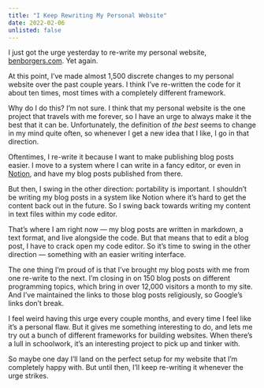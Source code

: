```yaml
---
title: "I Keep Rewriting My Personal Website"
date: 2022-02-06
unlisted: false
---
```


I just got the urge yesterday to re-write my personal website, [benborgers.com](https://benborgers.com/). Yet again.

At this point, I’ve made almost 1,500 discrete changes to my personal website over the past couple years. I think I’ve re-written the code for it about ten times, most times with a completely different framework.

Why do I do this? I’m not sure. I think that my personal website is the one project that travels with me forever, so I have an urge to always make it the best that it can be. Unfortunately, the definition of _the best_ seems to change in my mind quite often, so whenever I get a new idea that I like, I go in that direction.

Oftentimes, I re-write it because I want to make publishing blog posts easier. I move to a system where I can write in a fancy editor, or even in [Notion](https://notion.so/product), and have my blog posts published from there.

But then, I swing in the other direction: portability is important. I shouldn’t be writing my blog posts in a system like Notion where it’s hard to get the content back out in the future. So I swing back towards writing my content in text files within my code editor.

That’s where I am right now — my blog posts are written in markdown, a text format, and live alongside the code. But that means that to edit a blog post, I have to crack open my code editor. So it’s time to swing in the other direction — something with an easier writing interface.

The one thing I’m proud of is that I’ve brought my blog posts with me from one re-write to the next. I’m closing in on 150 blog posts on different programming topics, which bring in over 12,000 visitors a month to my site. And I’ve maintained the links to those blog posts religiously, so Google’s links don’t break.

I feel weird having this urge every couple months, and every time I feel like it’s a personal flaw. But it gives me something interesting to do, and lets me try out a bunch of different frameworks for building websites. When there’s a lull in schoolwork, it’s an interesting project to pick up and tinker with.

So maybe one day I’ll land on the perfect setup for my website that I’m completely happy with. But until then, I’ll keep re-writing it whenever the urge strikes.
